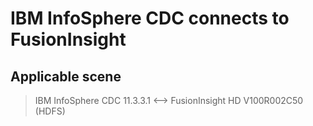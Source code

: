 # IBM InfoSphere CDC connects to FusionInsight

## Applicable scene

> IBM InfoSphere CDC 11.3.3.1 <--> FusionInsight HD V100R002C50 (HDFS)
